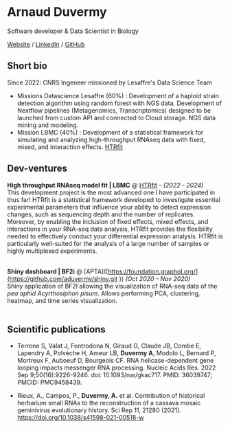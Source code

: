 # Arnaud Duvermy

Software developer & Data Scientist in Biology <br>

[Website](https://aduvermy.github.io/digital-cv/) / [LinkedIn](https://fr.linkedin.com/in/arnaud-duvermy-b49248132) / [GitHub](https://github.com/aduvermy/) 

## Short bio

Since 2022: CNRS Ingeneer missioned by Lesaffre's Data Science Team 
  * Missions Datascience Lesaffre (60%) :
Development of a haploid strain detection algorithm using random forest with NGS data. Development of Nextflow pipelines (Metagenomics, Transcriptomics) designed to be launched from custom API and connected to Cloud storage. 
NGS data mining and modeling.
* Mission LBMC (40%) : 
Development of a statistical framework for simulating and analyzing high-throughput RNAseq data with fixed, mixed, and interaction effects. [HTRfit]([https://bryter.com/](https://htrfit-lbmc-yvertlab-vortex-plasticity-mutation-477701eb488dfd9.gitbiopages.ens-lyon.fr))

## Dev-ventures

**High throughput RNAseq model fit | LBMC** @ [HTRfit]([https://bryter.com/](https://htrfit-lbmc-yvertlab-vortex-plasticity-mutation-477701eb488dfd9.gitbiopages.ens-lyon.fr)) - _(2022 - 2024)_ <br>
This development project is the most advanced one I have participated in thus far! HTRfit is a statistical framework developed to investigate essential experimental parameters that influence your ability to detect expression changes, such as sequencing depth and the number of replicates. Moreover, by enabling the inclusion of fixed effects, mixed effects, and interactions in your RNA-seq data analysis, HTRfit provides the flexibility needed to effectively conduct your differential expression analysis. HTRfit is particularly well-suited for the analysis of a large number of samples or highly multiplexed experiments.<br><br>

**Shiny dashboard | BF2i** @ [APTA]([https://foundation.graphql.org/](https://github.com/aduvermy/shiny.git
)) _(Oct 2020 - Nov 2020)_ <br>
Shiny application of BF2I allowing the visualization of RNA-seq data of the *pea aphid Acyrthosiphon pisum*. Allows performing PCA, clustering, heatmap, and time series visualization.   <br><br>

## Scientific publications

* Terrone S, Valat J, Fontrodona N, Giraud G, Claude JB, Combe E, Lapendry A, Polvèche H, Ameur LB, **Duvermy A**, Modolo L, Bernard P, Mortreux F, Auboeuf D, Bourgeois CF. RNA helicase-dependent gene looping impacts messenger RNA processing. Nucleic Acids Res. 2022 Sep 9;50(16):9226-9246. doi: 10.1093/nar/gkac717. PMID: 36039747; PMCID: PMC9458439.

* Rieux, A., Campos, P., **Duvermy, A.** et al. Contribution of historical herbarium small RNAs to the reconstruction of a cassava mosaic geminivirus evolutionary history. Sci Rep 11, 21280 (2021). https://doi.org/10.1038/s41598-021-00518-w

